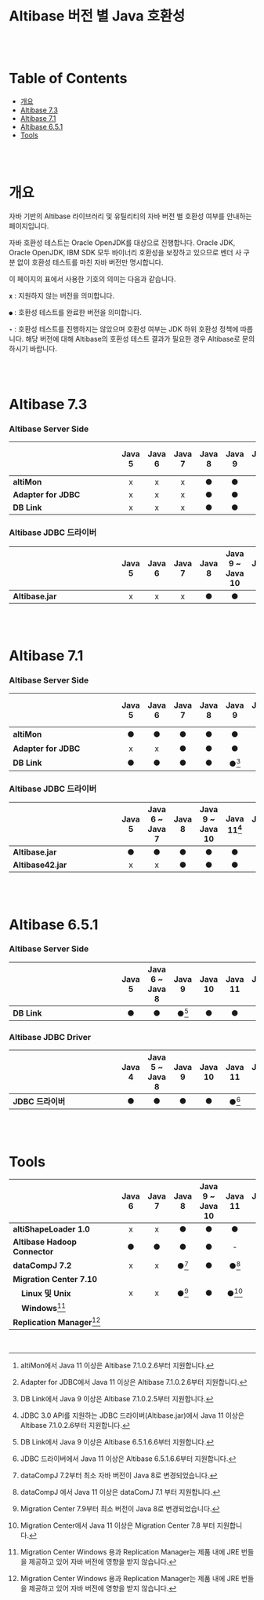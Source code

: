 # Altibase 버전 별 Java 호환성

<br/>

<br/>

# Table of Contents

- [개요](#개요)
- [Altibase 7.3](#altibase-73)
- [Altibase 7.1](#altibase-71)
- [Altibase 6.5.1](#altibase-651)
- [Tools](#tools)

<br/>

<br/>

# 개요

자바 기반의 Altibase 라이브러리 및 유틸리티의 자바 버전 별 호환성 여부를 안내하는 페이지입니다. 

자바 호환성 테스트는 Oracle OpenJDK를 대상으로 진행합니다. Oracle JDK, Oracle OpenJDK, IBM SDK 모두 바이너리 호환성을 보장하고 있으므로 벤더 사 구분 없이 호환성 테스트를 마친 자바 버전만 명시합니다.

이 페이지의 표에서 사용한 기호의 의미는 다음과 같습니다. 

**`x`** : 지원하지 않는 버전을 의미합니다.

`●` : 호환성 테스트를 완료한 버전을 의미합니다. 

**`-`** : 호환성 테스트를 진행하지는 않았으며 호환성 여부는 JDK 하위 호환성 정책에 따릅니다. 해당 버전에 대해 Altibase의 호환성 테스트 결과가 필요한 경우 Altibase로 문의하시기 바랍니다. 

<br/>

<br/>

# Altibase 7.3

### Altibase Server Side

| &nbsp;&nbsp;&nbsp;&nbsp;&nbsp;&nbsp;&nbsp;&nbsp;&nbsp;&nbsp;&nbsp;&nbsp;&nbsp;&nbsp;&nbsp;&nbsp;&nbsp;&nbsp;&nbsp;&nbsp;&nbsp;&nbsp;&nbsp;&nbsp;&nbsp;&nbsp;&nbsp;&nbsp;&nbsp;&nbsp;&nbsp;&nbsp;&nbsp;&nbsp;&nbsp;&nbsp;&nbsp;&nbsp;&nbsp;&nbsp;&nbsp;&nbsp;&nbsp;&nbsp;&nbsp;&nbsp;&nbsp;&nbsp; | Java 5 | Java 6 | Java 7 | Java 8 | Java 9 | Java 10 | Java 11 | Java 12 | Java 17 ~ 21 |
| ------------------------------------------------------------ | :----: | :----: | :----: | :----: | :----: | :-----: | :-----: | :-----: | :----------: |
| **altiMon**                                                  |   x    |   x    |   x    |   ●    |   ●    |    ●    |    ●    |    ●    |      ●       |
| **Adapter for JDBC**                                         |   x    |   x    |   x    |   ●    |   ●    |    ●    |    ●    |    ●    |      ●       |
| **DB Link**                                                  |   x    |   x    |   x    |   ●    |   ●    |    ●    |    ●    |    ●    |      ●       |



### Altibase JDBC 드라이버

| &nbsp;&nbsp;&nbsp;&nbsp;&nbsp;&nbsp;&nbsp;&nbsp;&nbsp;&nbsp;&nbsp;&nbsp;&nbsp;&nbsp;&nbsp;&nbsp;&nbsp;&nbsp;&nbsp;&nbsp;&nbsp;&nbsp;&nbsp;&nbsp;&nbsp;&nbsp;&nbsp;&nbsp;&nbsp;&nbsp;&nbsp;&nbsp;&nbsp;&nbsp;&nbsp;&nbsp;&nbsp;&nbsp;&nbsp;&nbsp;&nbsp;&nbsp;&nbsp;&nbsp;&nbsp;&nbsp;&nbsp;&nbsp; | Java 5 | Java 6 | Java 7 | Java 8 | Java 9 ~ Java 10 | Java 11 | Java 12 | Java 17 ~ 21 |
| :----------------------------------------------------------- | :----: | :----: | :----: | :----: | :--------------: | :-----: | :-----: | :----------: |
| **Altibase.jar**                                             |   x    |   x    |   x    |   ●    |        ●         |    ●    |    ●    |      ●       |

<br/>

<br/>

# Altibase 7.1

### Altibase Server Side

| &nbsp;&nbsp;&nbsp;&nbsp;&nbsp;&nbsp;&nbsp;&nbsp;&nbsp;&nbsp;&nbsp;&nbsp;&nbsp;&nbsp;&nbsp;&nbsp;&nbsp;&nbsp;&nbsp;&nbsp;&nbsp;&nbsp;&nbsp;&nbsp;&nbsp;&nbsp;&nbsp;&nbsp;&nbsp;&nbsp;&nbsp;&nbsp;&nbsp;&nbsp;&nbsp;&nbsp;&nbsp;&nbsp;&nbsp;&nbsp;&nbsp;&nbsp;&nbsp;&nbsp;&nbsp;&nbsp;&nbsp;&nbsp; | Java 5 | Java 6 | Java 7 | Java 8 | Java 9 | Java 10 | Java 11 | Java 12 | Java 17 ~ 19 |
| ------------------------------------------------------------ | :----: | :----: | :----: | :----: | :----: | :-----: | :-----: | :-----: | :----------: |
| **altiMon**                                                  |   ●    |   ●    |   ●    |   ●    |   ●    |    ●    |  ●[^1]  |    ●    |      ●       |
| **Adapter for JDBC**                                         |   x    |   x    |   ●    |   ●    |   ●    |    ●    |  ●[^2]  |    ●    |      ●       |
| **DB Link**                                                  |   ●    |   ●    |   ●    |   ●    | ●[^3]  |    ●    |    ●    |    ●    |      ●       |

[^1]: altiMon에서 Java 11 이상은 Altibase 7.1.0.2.6부터 지원합니다.
[^2]: Adapter for JDBC에서 Java 11 이상은 Altibase 7.1.0.2.6부터 지원합니다.
[^3]: DB Link에서 Java 9 이상은 Altibase 7.1.0.2.5부터 지원합니다.



### Altibase JDBC 드라이버

| &nbsp;&nbsp;&nbsp;&nbsp;&nbsp;&nbsp;&nbsp;&nbsp;&nbsp;&nbsp;&nbsp;&nbsp;&nbsp;&nbsp;&nbsp;&nbsp;&nbsp;&nbsp;&nbsp;&nbsp;&nbsp;&nbsp;&nbsp;&nbsp;&nbsp;&nbsp;&nbsp;&nbsp;&nbsp;&nbsp;&nbsp;&nbsp;&nbsp;&nbsp;&nbsp;&nbsp;&nbsp;&nbsp;&nbsp;&nbsp;&nbsp;&nbsp;&nbsp;&nbsp;&nbsp;&nbsp;&nbsp;&nbsp; | Java 5 | Java 6 ~ Java 7 | Java 8 | Java 9 ~ Java 10 | Java 11[^4] | Java 12 | Java 17 ~ 19 |
| :----------------------------------------------------------- | :----: | :-------------: | :----: | :--------------: | :---------: | :-----: | :----------: |
| **Altibase.jar**                                             |   ●    |        ●        |   ●    |        ●         |      ●      |    ●    |      ●       |
| **Altibase42.jar**                                           |   x    |        x        |   ●    |        ●         |      ●      |    ●    |      ●       |

[^4]: JDBC 3.0 API를 지원하는 JDBC 드라이버(Altibase.jar)에서 Java 11 이상은 Altibase 7.1.0.2.6부터 지원합니다.

<br/>

<br/>

# Altibase 6.5.1

### Altibase Server Side

| &nbsp;&nbsp;&nbsp;&nbsp;&nbsp;&nbsp;&nbsp;&nbsp;&nbsp;&nbsp;&nbsp;&nbsp;&nbsp;&nbsp;&nbsp;&nbsp;&nbsp;&nbsp;&nbsp;&nbsp;&nbsp;&nbsp;&nbsp;&nbsp;&nbsp;&nbsp;&nbsp;&nbsp;&nbsp;&nbsp;&nbsp;&nbsp;&nbsp;&nbsp;&nbsp;&nbsp;&nbsp;&nbsp;&nbsp;&nbsp;&nbsp;&nbsp;&nbsp;&nbsp;&nbsp;&nbsp;&nbsp;&nbsp; | Java 5 | Java 6 ~ Java 8 | Java 9 | Java 10 | Java 11 | Java 12 | Java 17 ~ 19 |
| ------------------------------------------------------------ | :----: | :-------------: | :----: | :-----: | :-----: | :-----: | :----------: |
| **DB Link**                                                  |   ●    |        ●        | ●[^5]  |    ●    |    ●    |    ●    |      ●       |

[^5]: DB Link에서 Java 9 이상은 Altibase 6.5.1.6.6부터 지원합니다.



### Altibase JDBC Driver

| &nbsp;&nbsp;&nbsp;&nbsp;&nbsp;&nbsp;&nbsp;&nbsp;&nbsp;&nbsp;&nbsp;&nbsp;&nbsp;&nbsp;&nbsp;&nbsp;&nbsp;&nbsp;&nbsp;&nbsp;&nbsp;&nbsp;&nbsp;&nbsp;&nbsp;&nbsp;&nbsp;&nbsp;&nbsp;&nbsp;&nbsp;&nbsp;&nbsp;&nbsp;&nbsp;&nbsp;&nbsp;&nbsp;&nbsp;&nbsp;&nbsp;&nbsp;&nbsp;&nbsp;&nbsp;&nbsp;&nbsp;&nbsp; | **Java 4** | Java 5 ~  Java 8 | Java 9 | Java 10 | Java 11 | Java 12 | Java 17 ~ 19 |
| ------------------------------------------------------------ | :--------: | :--------------: | :----: | :-----: | :-----: | :-----: | :----------: |
| **JDBC 드라이버**                                            |     ●      |        ●         |   ●    |    ●    |  ●[^6]  |    ●    |      ●       |

[^6]: JDBC 드라이버에서 Java 11 이상은 Altibase 6.5.1.6.6부터 지원합니다.

<br/>

<br/>

# Tools

| &nbsp;&nbsp;&nbsp;&nbsp;&nbsp;&nbsp;&nbsp;&nbsp;&nbsp;&nbsp;&nbsp;&nbsp;&nbsp;&nbsp;&nbsp;&nbsp;&nbsp;&nbsp;&nbsp;&nbsp;&nbsp;&nbsp;&nbsp;&nbsp;&nbsp;&nbsp;&nbsp;&nbsp;&nbsp;&nbsp;&nbsp;&nbsp;&nbsp;&nbsp;&nbsp;&nbsp;&nbsp;&nbsp;&nbsp;&nbsp;&nbsp;&nbsp;&nbsp;&nbsp;&nbsp;&nbsp;&nbsp;&nbsp; | Java 6 | Java 7 | Java 8 | Java 9 ~ Java 10 | Java 11 | Java 12 | Java 17 | Java 18 |
| ------------------------------------------------------------ | :----: | :----: | :----: | :--------------: | :-----: | :-----: | :-----: | :-----: |
| **altiShapeLoader 1.0**                                      |   x    |   x    |   ●    |        ●         |    ●    |    ●    |    -    |    ●    |
| **Altibase Hadoop Connector**                                |   ●    |   ●    |   ●    |        ●         |    -    |    -    |    -    |    -    |
| **dataCompJ 7.2**                                            |   x    |   x    | ●[^7]  |        ●         |  ●[^8]  |    ●    |    -    |    ●    |
| **Migration Center 7.10**                                    |        |        |        |                  |         |         |         |         |
| &nbsp;&nbsp;&nbsp;&nbsp;**Linux 및 Unix**                    |   x    |   x    | ●[^9]  |        ●         | ●[^10]  |    ●    |    -    |    ●    |
| &nbsp;&nbsp;&nbsp;&nbsp;**Windows**[^11]                     |        |        |        |                  |         |         |         |         |
| **Replication Manager**[^11]                                 |        |        |        |                  |         |         |         |         |

[^7]: dataCompJ 7.2부터 최소 자바 버전이 Java 8로 변경되었습니다.
[^8]: dataCompJ 에서 Java 11 이상은 dataComJ 7.1 부터 지원합니다.
[^9]: Migration Center 7.9부터 최소 버전이 Java 8로 변경되었습니다.
[^10]: Migration Center에서 Java 11 이상은 Migration Center 7.8 부터 지원합니다.
[^11]: Migration Center Windows 용과 Replication Manager는 제품 내에 JRE 번들을 제공하고 있어 자바 버전에 영향을 받지 않습니다.

<br/>

